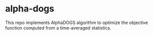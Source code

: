 # alpha-dogs
This repo implements AlphaDOGS algorithm to optimize the objective function computed from a time-averaged statistics.

